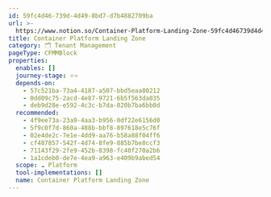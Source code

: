 ```yaml
---
id: 59fc4d46-739d-4d49-8bd7-d7b4882709ba
url: >-
  https://www.notion.so/Container-Platform-Landing-Zone-59fc4d46739d4d498bd7d7b4882709ba
title: Container Platform Landing Zone
category: 🗂 Tenant Management
pageType: CFMMBlock
properties:
  enables: []
  journey-stage: ⭐️⭐️
  depends-on:
    - 57c521ba-73a4-4187-a507-bbd5eaa80212
    - 0dd09c75-2acd-4e87-9721-6b5f563da035
    - deb9d28e-e592-4c3c-b7da-020b7ba6bb0d
  recommended:
    - 4f9ee73a-23a9-4aa3-b956-0df22e6156d0
    - 5f9c0f7d-860a-488b-bbf8-897618e5c76f
    - 02e4de2c-7e1e-4dd9-aa76-b58a88f04ff6
    - cf487857-542f-4d74-8fe9-885b7be8ccf3
    - 71143f29-2fe9-452b-8398-fc40f270a2b6
    - 1a1cdeb0-de7e-4ea9-a963-e409b9abed54
  scope: ☁️ Platform
  tool-implementations: []
  name: Container Platform Landing Zone
---
```


